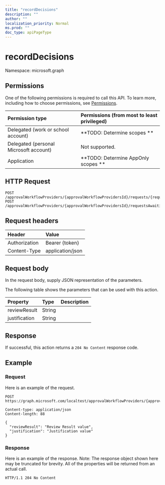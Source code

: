 ```yaml
---
title: "recordDecisions"
description: ""
author: ""
localization_priority: Normal
ms.prod: ""
doc_type: apiPageType
---
```


# recordDecisions

Namespace: microsoft.graph



## Permissions
One of the following permissions is required to call this API. To learn more, including how to choose permissions, see [Permissions](/concepts/permissions-reference.md).

|Permission type|Permissions (from most to least privileged)|
|:---|:---|
|Delegated (work or school account)|**TODO: Determine scopes **|
|Delegated (personal Microsoft account)|Not supported.|
|Application|**TODO: Determine AppOnly scopes **|

## HTTP Request
<!-- {
  "blockType": "ignored"
}
-->
``` http
POST /approvalWorkflowProviders/{approvalWorkflowProvidersId}/requests/{requestId}/recordDecisions
POST /approvalWorkflowProviders/{approvalWorkflowProvidersId}/requestsAwaitingMyDecision/{requestId}/recordDecisions
```

## Request headers
|Header|Value|
|:---|:---|
|Authorization|Bearer {token}|
|Content-Type|application/json|

## Request body
In the request body, supply JSON representation of the parameters.

The following table shows the parameters that can be used with this action.

|Property|Type|Description|
|:---|:---|:---|
|reviewResult|String||
|justification|String||



## Response
If successful, this action returns a `204 No Content` response code.

## Example

### Request
Here is an example of the request.
<!-- {
  "blockType": "request",
  "name": "request_recorddecisions"
}
-->
``` http
POST https://graph.microsoft.com/localtest/approvalWorkflowProviders/{approvalWorkflowProvidersId}/requests/{requestId}/recordDecisions

Content-type: application/json
Content-length: 88

{
  "reviewResult": "Review Result value",
  "justification": "Justification value"
}
```

### Response
Here is an example of the response. Note: The response object shown here may be truncated for brevity. All of the properties will be returned from an actual call.
<!-- {
  "blockType": "response",
  "truncated": true
}
-->
``` http
HTTP/1.1 204 No Content
```

